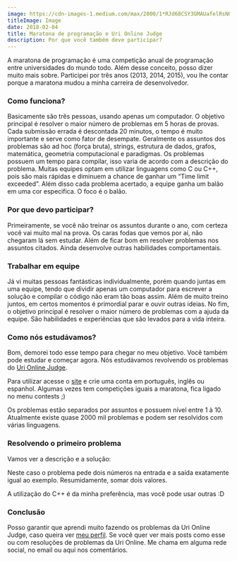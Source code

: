 ```yaml
---
image: https://cdn-images-1.medium.com/max/2000/1*RJd68CSY3GMAUafelRsNOw.jpeg
titleImage: Image
date: 2018-02-04
title: Maratona de programação e Uri Online Judge
description: Por que você também deve participar?
---
```


A maratona de programação é uma competição anual de programação entre universidades do mundo todo. Além desse conceito, 
posso dizer muito mais sobre. Participei por três anos (2013, 2014, 2015), vou lhe contar porque a maratona mudou a minha 
carreira de desenvolvedor.


### Como funciona? 

Basicamente são três pessoas, usando apenas um computador. O objetivo principal é resolver o maior número de problemas em 5 horas de provas. 
Cada submissão errada é descontada 20 minutos, o tempo é muito importante e serve como fator de desempate.
Geralmente os assuntos dos problemas são ad hoc (força bruta), strings, estrutura de dados, grafos, matemática, 
geometria computacional e paradigmas. Os problemas possuem um tempo para compilar, isso varia de acordo com a descrição do problema. 
Muitas equipes optam em utilizar linguagens como C ou C++, pois são mais rápidas e diminuem a chance de ganhar um “Time limit exceeded”. 
Além disso cada problema acertado, a equipe ganha um balão em uma cor especifica. O foco é o balão. 


### Por que devo participar?


Primeiramente, se você não treinar os assuntos durante o ano, com certeza você vai muito mal na prova. 
Os caras fodas que vemos por aí, não chegaram lá sem estudar. Além de ficar bom em resolver problemas nos assuntos citados. 
Ainda desenvolve outras habilidades comportamentais.


### Trabalhar em equipe


Já vi muitas pessoas fantásticas individualmente, porém quando juntas em uma equipe, tendo que dividir apenas um 
computador para escrever a solução e compilar o código não eram tão boas assim. Além de muito treino juntos, 
em certos momentos é primordial parar e ouvir outras ideias. No fim, o objetivo principal é resolver o maior número de problemas
com a ajuda da equipe. São habilidades e experiências que são levados para a vida inteira.

### Como nós estudávamos?

Bom, demorei todo esse tempo para chegar no meu objetivo. Você também pode estudar e começar agora. 
Nós estudávamos revolvendo os problemas do [Uri Online Judge](https://www.urionlinejudge.com.br).

Para utilizar acesse o [site](https://www.urionlinejudge.com.br) e crie uma conta em português, inglês ou espanhol. 
Algumas vezes tem competições iguais a maratona, fica ligado no menu contests ;)


Os problemas estão separados por assuntos e possuem nível entre 1 à 10. Atualmente existe quase 2000 mil problemas 
e podem ser resolvidos com várias linguagens.


### Resolvendo o primeiro problema

Vamos ver a descrição e a solução:

Neste caso o problema pede dois números na entrada e a saída exatamente igual ao exemplo. Resumidamente, somar dois valores.

A utilização do C++ é da minha preferência, mas você pode usar outras :D

### Conclusão

Posso garantir que aprendi muito fazendo os problemas da Uri Online Judge, 
caso queira ver [meu perfil](https://www.urionlinejudge.com.br/judge/pt/profile/2788).
Se você quer ver mais posts como esse ou com resoluções de problemas da Uri Online. 
Me chama em alguma rede social, no email ou aqui nos comentários. 

